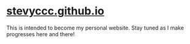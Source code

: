 # [stevyccc.github.io](Stevyccc.github.io/)

This is intended to become my personal website. Stay tuned as I make progresses here and there!

